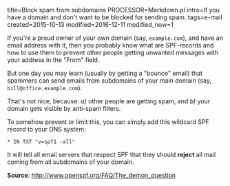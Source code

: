 title=Block spam from subdomains
PROCESSOR=Markdown.pl
intro=If you have a domain and don't want to be blocked for sending spam.
tags=e-mail
created=2015-10-13
modified=2016-12-11
modified_now=1


If you're a proud owner of your own domain (say, `example.com`),
and have an email address with it,
then you probably know what are SPF-records and how to use them
to prevent other people getting unwanted messages with your address
in the "From" field.

But one day you may learn (usually by getting a "bounce" email) that
spammers can send emails from subdomains of your main domain
(say, `bill@office.example.com`).

That's not nice, because:
_a)_ other people are getting spam, and
_b)_ your domain gets visible by anti-spam filters.

To somehow prevent or limit this, you can simply add this wildcard SPF record to your DNS system:

	* IN TXT "v=spf1 -all"

It will tell all email servers that respect SPF that they should **reject** all mail coming from all subdomains of your domain.

**Source**: <http://www.openspf.org/FAQ/The_demon_question>
